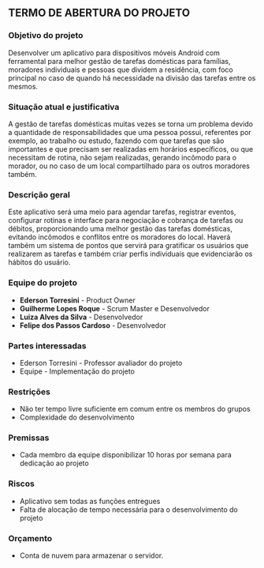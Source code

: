 ## TERMO DE ABERTURA DO PROJETO

### Objetivo do projeto

Desenvolver um aplicativo para dispositivos móveis Android com ferramental para melhor gestão de tarefas domésticas para famílias, moradores individuais e pessoas que dividem a residência, com foco principal no caso de quando há necessidade na divisão das tarefas entre os mesmos.

### Situação atual e justificativa

A gestão de tarefas domésticas muitas vezes se torna um problema devido a quantidade de responsabilidades que uma pessoa possui, referentes por exemplo, ao trabalho ou estudo, fazendo com que tarefas que são importantes e que precisam ser realizadas em horários específicos, ou que necessitam de rotina, não sejam realizadas, gerando incômodo para o morador, ou no caso de um local compartilhado para os outros moradores também.

### Descrição geral

Este aplicativo será uma meio para agendar tarefas, registrar eventos, configurar rotinas e interface para negociação e cobrança de tarefas ou débitos, proporcionando uma melhor gestão das tarefas domésticas, evitando incômodos e conflitos entre os moradores do local. Haverá também um sistema de pontos que servirá para gratificar os usuários que realizarem as tarefas e também criar perfis individuais que evidenciarão os hábitos do usuário.

### Equipe do projeto

- **Ederson Torresini** - Product Owner 
- **Guilherme Lopes Roque** - Scrum Master e Desenvolvedor 
- **Luiza Alves da Silva** - Desenvolvedor 
- **Felipe dos Passos Cardoso** - Desenvolvedor

### Partes interessadas

- Ederson Torresini - Professor avaliador do projeto
- Equipe - Implementação do projeto

### Restrições

- Não ter tempo livre suficiente em comum entre os membros do grupos
- Complexidade do desenvolvimento

### Premissas

- Cada membro da equipe disponibilizar 10 horas por semana para dedicação ao projeto

### Riscos

- Aplicativo sem todas as funções entregues 
- Falta de alocação de tempo necessária para o desenvolvimento do projeto

### Orçamento
- Conta de nuvem para armazenar o servidor.
